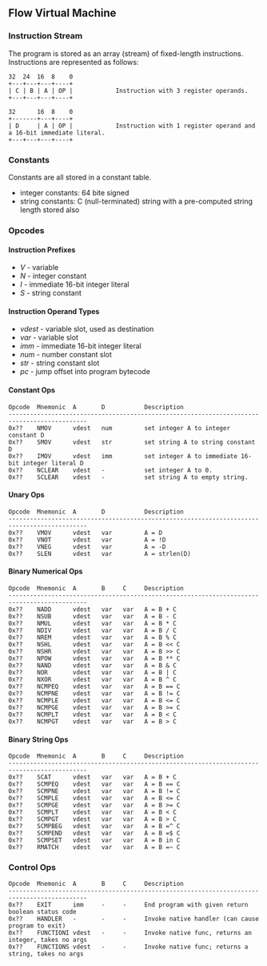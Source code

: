 ## Flow Virtual Machine

### Instruction Stream

The program is stored as an array (stream) of fixed-length instructions.
Instructions are represented as follows:

    32  24  16  8    0
    +---+---+---+----+
    | C | B | A | OP |            Instruction with 3 register operands.
    +---+---+---+----+

    32      16  8    0
    +-------+---+----+
    | D     | A | OP |            Instruction with 1 register operand and a 16-bit immediate literal.
    +---+---+---+----+

### Constants

Constants are all stored in a constant table.

- integer constants: 64 bite signed
- string constants: C (null-terminated) string with a pre-computed string length stored also

### Opcodes

#### Instruction Prefixes

 - *V* - variable
 - *N* - integer constant
 - *I* - immediate 16-bit integer literal
 - *S* - string constant

#### Instruction Operand Types

 - *vdest* - variable slot, used as destination
 - *var* - variable slot
 - *imm* - immediate 16-bit integer literal
 - *num* - number constant slot
 - *str* - string constant slot
 - *pc* - jump offset into program bytecode

#### Constant Ops

    Opcode  Mnemonic  A       D           Description
    --------------------------------------------------------------------------------------------
    0x??    NMOV      vdest   num         set integer A to integer constant D
    0x??    SMOV      vdest   str         set string A to string constant D
    0x??    IMOV      vdest   imm         set integer A to immediate 16-bit integer literal D
    0x??    NCLEAR    vdest   -           set integer A to 0.
    0x??    SCLEAR    vdest   -           set string A to empty string.

#### Unary Ops

    Opcode  Mnemonic  A       D           Description
    --------------------------------------------------------------------------------------------
    0x??    VMOV      vdest   var         A = D
    0x??    VNOT      vdest   var         A = !D
    0x??    VNEG      vdest   var         A = -D
    0x??    SLEN      vdest   var         A = strlen(D)

#### Binary Numerical Ops

    Opcode  Mnemonic  A       B     C     Description
    --------------------------------------------------------------------------------------------
    0x??    NADD      vdest   var   var   A = B + C
    0x??    NSUB      vdest   var   var   A = B - C
    0x??    NMUL      vdest   var   var   A = B * C
    0x??    NDIV      vdest   var   var   A = B / C
    0x??    NREM      vdest   var   var   A = B % C
    0x??    NSHL      vdest   var   var   A = B << C
    0x??    NSHR      vdest   var   var   A = B >> C
    0x??    NPOW      vdest   var   var   A = B ** C
    0x??    NAND      vdest   var   var   A = B & C
    0x??    NOR       vdest   var   var   A = B | C
    0x??    NXOR      vdest   var   var   A = B ^ C
    0x??    NCMPEQ    vdest   var   var   A = B == C
    0x??    NCMPNE    vdest   var   var   A = B != C
    0x??    NCMPLE    vdest   var   var   A = B <= C
    0x??    NCMPGE    vdest   var   var   A = B >= C
    0x??    NCMPLT    vdest   var   var   A = B < C
    0x??    NCMPGT    vdest   var   var   A = B > C

#### Binary String Ops

    Opcode  Mnemonic  A       B     C     Description
    --------------------------------------------------------------------------------------------
    0x??    SCAT      vdest   var   var   A = B + C
    0x??    SCMPEQ    vdest   var   var   A = B == C
    0x??    SCMPNE    vdest   var   var   A = B != C
    0x??    SCMPLE    vdest   var   var   A = B <= C
    0x??    SCMPGE    vdest   var   var   A = B >= C
    0x??    SCMPLT    vdest   var   var   A = B < C
    0x??    SCMPGT    vdest   var   var   A = B > C
    0x??    SCMPBEG   vdest   var   var   A = B =^ C
    0x??    SCMPEND   vdest   var   var   A = B =$ C
    0x??    SCMPSET   vdest   var   var   A = B in C
    0x??    RMATCH    vdest   var   var   A = B =~ C

### Control Ops

    Opcode  Mnemonic  A       B     C     Description
    --------------------------------------------------------------------------------------------
    0x??    EXIT      imm     -     -     End program with given return boolean status code
    0x??    HANDLER   -       -     -     Invoke native handler (can cause program to exit)
    0x??    FUNCTIONI vdest   -     -     Invoke native func, returns an integer, takes no args
    0x??    FUNCTIONS vdest   -     -     Invoke native func; returns a string, takes no args

